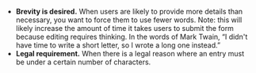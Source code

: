 - **Brevity is desired.** When users are likely to provide more details than necessary, you want to force them to use fewer words. Note: this will likely increase the amount of time it takes users to submit the form because editing requires thinking. In the words of Mark Twain, “I didn't have time to write a short letter, so I wrote a long one instead.”
- **Legal requirement.** When there is a legal reason where an entry must be under a certain number of characters.
